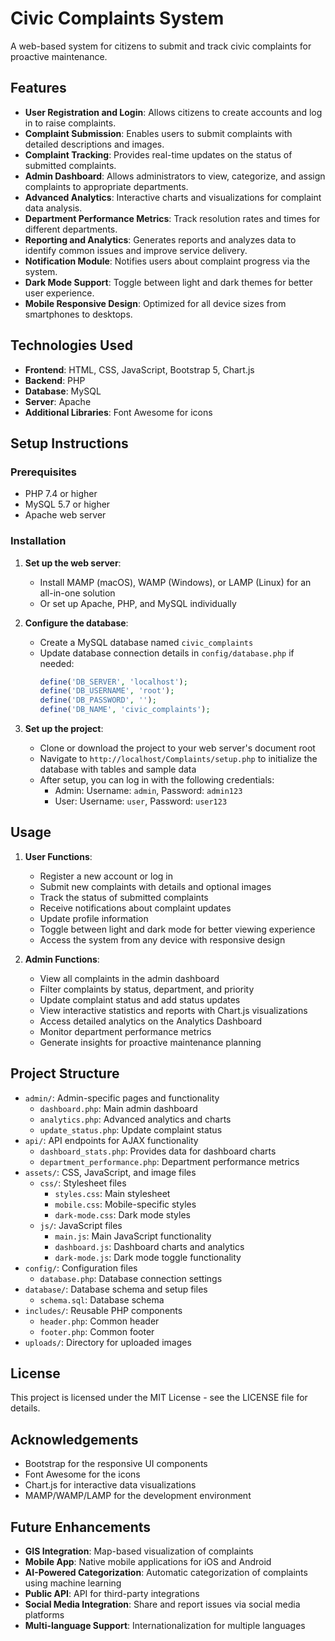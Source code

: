 # Civic Complaints System

A web-based system for citizens to submit and track civic complaints for proactive maintenance.

## Features

- **User Registration and Login**: Allows citizens to create accounts and log in to raise complaints.
- **Complaint Submission**: Enables users to submit complaints with detailed descriptions and images.
- **Complaint Tracking**: Provides real-time updates on the status of submitted complaints.
- **Admin Dashboard**: Allows administrators to view, categorize, and assign complaints to appropriate departments.
- **Advanced Analytics**: Interactive charts and visualizations for complaint data analysis.
- **Department Performance Metrics**: Track resolution rates and times for different departments.
- **Reporting and Analytics**: Generates reports and analyzes data to identify common issues and improve service delivery.
- **Notification Module**: Notifies users about complaint progress via the system.
- **Dark Mode Support**: Toggle between light and dark themes for better user experience.
- **Mobile Responsive Design**: Optimized for all device sizes from smartphones to desktops.

## Technologies Used

- **Frontend**: HTML, CSS, JavaScript, Bootstrap 5, Chart.js
- **Backend**: PHP
- **Database**: MySQL
- **Server**: Apache
- **Additional Libraries**: Font Awesome for icons

## Setup Instructions

### Prerequisites

- PHP 7.4 or higher
- MySQL 5.7 or higher
- Apache web server

### Installation

1. **Set up the web server**:
   - Install MAMP (macOS), WAMP (Windows), or LAMP (Linux) for an all-in-one solution
   - Or set up Apache, PHP, and MySQL individually

2. **Configure the database**:
   - Create a MySQL database named `civic_complaints`
   - Update database connection details in `config/database.php` if needed:
     ```php
     define('DB_SERVER', 'localhost');
     define('DB_USERNAME', 'root');
     define('DB_PASSWORD', '');
     define('DB_NAME', 'civic_complaints');
     ```

3. **Set up the project**:
   - Clone or download the project to your web server's document root
   - Navigate to `http://localhost/Complaints/setup.php` to initialize the database with tables and sample data
   - After setup, you can log in with the following credentials:
     - Admin: Username: `admin`, Password: `admin123`
     - User: Username: `user`, Password: `user123`

## Usage

1. **User Functions**:
   - Register a new account or log in
   - Submit new complaints with details and optional images
   - Track the status of submitted complaints
   - Receive notifications about complaint updates
   - Update profile information
   - Toggle between light and dark mode for better viewing experience
   - Access the system from any device with responsive design

2. **Admin Functions**:
   - View all complaints in the admin dashboard
   - Filter complaints by status, department, and priority
   - Update complaint status and add status updates
   - View interactive statistics and reports with Chart.js visualizations
   - Access detailed analytics on the Analytics Dashboard
   - Monitor department performance metrics
   - Generate insights for proactive maintenance planning

## Project Structure

- `admin/`: Admin-specific pages and functionality
  - `dashboard.php`: Main admin dashboard
  - `analytics.php`: Advanced analytics and charts
  - `update_status.php`: Update complaint status
- `api/`: API endpoints for AJAX functionality
  - `dashboard_stats.php`: Provides data for dashboard charts
  - `department_performance.php`: Department performance metrics
- `assets/`: CSS, JavaScript, and image files
  - `css/`: Stylesheet files
    - `styles.css`: Main stylesheet
    - `mobile.css`: Mobile-specific styles
    - `dark-mode.css`: Dark mode styles
  - `js/`: JavaScript files
    - `main.js`: Main JavaScript functionality
    - `dashboard.js`: Dashboard charts and analytics
    - `dark-mode.js`: Dark mode toggle functionality
- `config/`: Configuration files
  - `database.php`: Database connection settings
- `database/`: Database schema and setup files
  - `schema.sql`: Database schema
- `includes/`: Reusable PHP components
  - `header.php`: Common header
  - `footer.php`: Common footer
- `uploads/`: Directory for uploaded images

## License

This project is licensed under the MIT License - see the LICENSE file for details.

## Acknowledgements

- Bootstrap for the responsive UI components
- Font Awesome for the icons
- Chart.js for interactive data visualizations
- MAMP/WAMP/LAMP for the development environment

## Future Enhancements

- **GIS Integration**: Map-based visualization of complaints
- **Mobile App**: Native mobile applications for iOS and Android
- **AI-Powered Categorization**: Automatic categorization of complaints using machine learning
- **Public API**: API for third-party integrations
- **Social Media Integration**: Share and report issues via social media platforms
- **Multi-language Support**: Internationalization for multiple languages